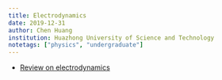 ```yaml
---
title: Electrodynamics
date: 2019-12-31
author: Chen Huang
institution: Huazhong University of Science and Technology
notetags: ["physics", "undergraduate"]
---
```


- [Review on electrodynamics](electrodynamics/pdf/review-electrodynamics.pdf)
